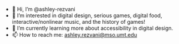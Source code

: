 - 👋 Hi, I’m @ashley-rezvani
- 👀 I’m interested in digital design, serious games, digital food, interactive/nonlinear music, and the history of games!
- 🌱 I’m currently learning more about accessibility in digital design.
- 📫 How to reach me: ashley.rezvani@mso.umt.edu

<!---
ashley-rezvani/ashley-rezvani is a ✨ special ✨ repository because its `README.md` (this file) appears on your GitHub profile.
You can click the Preview link to take a look at your changes.
--->
